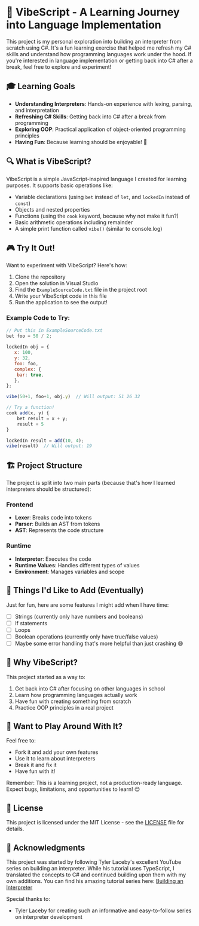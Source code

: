# 🌟 VibeScript - A Learning Journey into Language Implementation

This project is my personal exploration into building an interpreter from scratch using C#. It's a fun learning exercise that helped me refresh my C# skills and understand how programming languages work under the hood. If you're interested in language implementation or getting back into C# after a break, feel free to explore and experiment!

## 🎓 Learning Goals

- **Understanding Interpreters**: Hands-on experience with lexing, parsing, and interpretation
- **Refreshing C# Skills**: Getting back into C# after a break from programming
- **Exploring OOP**: Practical application of object-oriented programming principles
- **Having Fun**: Because learning should be enjoyable! 🎉

## 🔍 What is VibeScript?

VibeScript is a simple JavaScript-inspired language I created for learning purposes. It supports basic operations like:
- Variable declarations (using `bet` instead of `let`, and `lockedIn` instead of `const`)
- Objects and nested properties
- Functions (using the `cook` keyword, because why not make it fun?)
- Basic arithmetic operations including remainder
- A simple print function called `vibe()` (similar to console.log)

## 🎮 Try It Out!

Want to experiment with VibeScript? Here's how:

1. Clone the repository
2. Open the solution in Visual Studio
3. Find the `ExampleSourceCode.txt` file in the project root
4. Write your VibeScript code in this file
5. Run the application to see the output!

### Example Code to Try:
```javascript
// Put this in ExampleSourceCode.txt
bet foo = 50 / 2;
 
lockedIn obj = {
   x: 100,
   y: 32,
   foo: foo,
   complex: {
    bar: true,
   },
};

vibe(50+1, foo+1, obj.y)  // Will output: 51 26 32

// Try a function!
cook add(x, y) {
    bet result = x + y;
    result + 5
}

lockedIn result = add(10, 4);
vibe(result)  // Will output: 19
```

## 🏗️ Project Structure

The project is split into two main parts (because that's how I learned interpreters should be structured):

### Frontend
- **Lexer**: Breaks code into tokens
- **Parser**: Builds an AST from tokens
- **AST**: Represents the code structure

### Runtime
- **Interpreter**: Executes the code
- **Runtime Values**: Handles different types of values
- **Environment**: Manages variables and scope

## 📝 Things I'd Like to Add (Eventually)

Just for fun, here are some features I might add when I have time:
- [ ] Strings (currently only have numbers and booleans)
- [ ] If statements
- [ ] Loops
- [ ] Boolean operations (currently only have true/false values)
- [ ] Maybe some error handling that's more helpful than just crashing 😅

## 🤔 Why VibeScript?

This project started as a way to:
1. Get back into C# after focusing on other languages in school
2. Learn how programming languages actually work
3. Have fun with creating something from scratch
4. Practice OOP principles in a real project

## 🚀 Want to Play Around With It?

Feel free to:
- Fork it and add your own features
- Use it to learn about interpreters
- Break it and fix it
- Have fun with it!

Remember: This is a learning project, not a production-ready language. Expect bugs, limitations, and opportunities to learn! 😊

## 📖 License

This project is licensed under the MIT License - see the [LICENSE](LICENSE) file for details.

## 🙏 Acknowledgments

This project was started by following Tyler Laceby's excellent YouTube series on building an interpreter. While his tutorial uses TypeScript, I translated the concepts to C# and continued building upon them with my own additions. You can find his amazing tutorial series here: [Building an Interpreter](https://www.youtube.com/playlist?list=PL_2VhOvlMk4UHGqYCLWc6GO8FaPl8fQTh)

Special thanks to:
- Tyler Laceby for creating such an informative and easy-to-follow series on interpreter development
